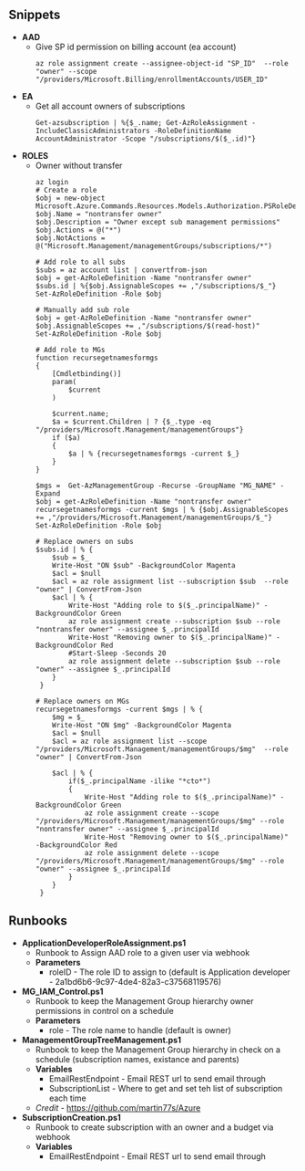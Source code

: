 ## Snippets
* **AAD**
  * Give SP id permission on billing account (ea account)
    ```
    az role assignment create --assignee-object-id "SP_ID"  --role "owner" --scope "/providers/Microsoft.Billing/enrollmentAccounts/USER_ID"
    ```
* **EA**
  * Get all account owners of subscriptions
    ```
    Get-azsubscription | %{$_.name; Get-AzRoleAssignment -IncludeClassicAdministrators -RoleDefinitionName  AccountAdministrator -Scope "/subscriptions/$($_.id)"}
    ```
* **ROLES**
  * Owner without transfer
    ```
    az login
    # Create a role
    $obj = new-object Microsoft.Azure.Commands.Resources.Models.Authorization.PSRoleDefinition
    $obj.Name = "nontransfer owner"
    $obj.Description = "Owner except sub management permissions"
    $obj.Actions = @("*")
    $obj.NotActions = @("Microsoft.Management/managementGroups/subscriptions/*")

    # Add role to all subs
    $subs = az account list | convertfrom-json
    $obj = get-AzRoleDefinition -Name "nontransfer owner"
    $subs.id | %{$obj.AssignableScopes += ,"/subscriptions/$_"}
    Set-AzRoleDefinition -Role $obj

    # Manually add sub role
    $obj = get-AzRoleDefinition -Name "nontransfer owner"
    $obj.AssignableScopes += ,"/subscriptions/$(read-host)"
    Set-AzRoleDefinition -Role $obj

    # Add role to MGs
    function recursegetnamesformgs
    {
        [Cmdletbinding()]
        param(
            $current
        )
        
        $current.name;
        $a = $current.Children | ? {$_.type -eq "/providers/Microsoft.Management/managementGroups"}
        if ($a)
        {        
            $a | % {recursegetnamesformgs -current $_}
        }
    }

    $mgs =  Get-AzManagementGroup -Recurse -GroupName "MG_NAME" -Expand 
    $obj = get-AzRoleDefinition -Name "nontransfer owner"
    recursegetnamesformgs -current $mgs | % {$obj.AssignableScopes += ,"/providers/Microsoft.Management/managementGroups/$_"}
    Set-AzRoleDefinition -Role $obj

    # Replace owners on subs
    $subs.id | % {
        $sub = $_
        Write-Host "ON $sub" -BackgroundColor Magenta
        $acl = $null
        $acl = az role assignment list --subscription $sub  --role "owner" | ConvertFrom-Json
        $acl | % {
            Write-Host "Adding role to $($_.principalName)" -BackgroundColor Green
            az role assignment create --subscription $sub --role "nontransfer owner" --assignee $_.principalId
            Write-Host "Removing owner to $($_.principalName)" -BackgroundColor Red
            #Start-Sleep -Seconds 20
            az role assignment delete --subscription $sub --role "owner" --assignee $_.principalId
        }    
     }

    # Replace owners on MGs
    recursegetnamesformgs -current $mgs | % {
        $mg = $_
        Write-Host "ON $mg" -BackgroundColor Magenta
        $acl = $null
        $acl = az role assignment list --scope "/providers/Microsoft.Management/managementGroups/$mg"  --role "owner" | ConvertFrom-Json

        $acl | % {
            if($_.principalName -ilike "*cto*")
            {
                Write-Host "Adding role to $($_.principalName)" -BackgroundColor Green
                az role assignment create --scope "/providers/Microsoft.Management/managementGroups/$mg" --role "nontransfer owner" --assignee $_.principalId
                Write-Host "Removing owner to $($_.principalName)" -BackgroundColor Red
                az role assignment delete --scope "/providers/Microsoft.Management/managementGroups/$mg" --role "owner" --assignee $_.principalId
            }
        }
     }
    ```
## Runbooks
* **ApplicationDeveloperRoleAssignment.ps1**
  * Runbook to Assign AAD role to a given user via webhook
  * **Parameters**
    * roleID - The role ID to assign to (default is Application developer - 2a1bd6b6-9c97-4de4-82a3-c37568119576)
* **MG_IAM_Control.ps1**
  * Runbook to keep the Management Group hierarchy owner permissions in control on a schedule
  * **Parameters**
    * role - The role name to handle (default is owner)
* **ManagementGroupTreeManagement.ps1**
  * Runbook to keep the Management Group hierarchy in check on a schedule (subscription names, existance and parents) 
  * **Variables**
    * EmailRestEndpoint - Email REST url to send email through
    * SubscriptionList - Where to get and set teh list of subscription each time
  * _Credit_ - https://github.com/martin77s/Azure
* **SubscriptionCreation.ps1**
  * Runbook to create subscription with an owner and a budget via webhook
  * **Variables**
    * EmailRestEndpoint - Email REST url to send email through
